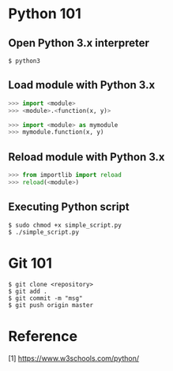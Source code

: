 # Python 101

## Open Python 3.x interpreter
```console
$ python3
```
## Load module with Python 3.x
```python
>>> import <module>
>>> <module>.<function(x, y)>
```

```python
>>> import <module> as mymodule
>>> mymodule.function(x, y)
```

## Reload module with Python 3.x
```python
>>> from importlib import reload
>>> reload(<module>)
```
## Executing Python script
```console
$ sudo chmod +x simple_script.py
$ ./simple_script.py
```

# Git 101
```console
$ git clone <repository>
$ git add .
$ git commit -m "msg"
$ git push origin master
```

# Reference
[1] https://www.w3schools.com/python/
